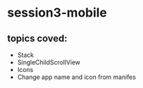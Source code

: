 # session3-mobile
## topics coved:
* Stack
* SingleChildScrollView
* Icons
* Change app name and icon from manifes
